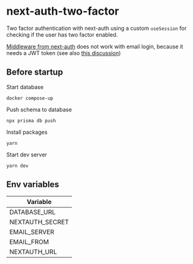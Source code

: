 # next-auth-two-factor

Two factor authentication with next-auth using a custom `useSession` for checking if the user has two factor enabled.

[Middleware from next-auth](https://next-auth.js.org/configuration/nextjs#middleware) does not work with email login, because it needs a JWT token (see also [this discussion](https://github.com/nextauthjs/next-auth/discussions/4265))

## Before startup

Start database

```
docker compose-up
```

Push schema to database

```
npx prisma db push
```

Install packages

```
yarn
```

Start dev server

```
yarn dev
```

## Env variables

| Variable        |
| --------------- |
| DATABASE_URL    |
| NEXTAUTH_SECRET |
| EMAIL_SERVER    |
| EMAIL_FROM      |
| NEXTAUTH_URL    |

